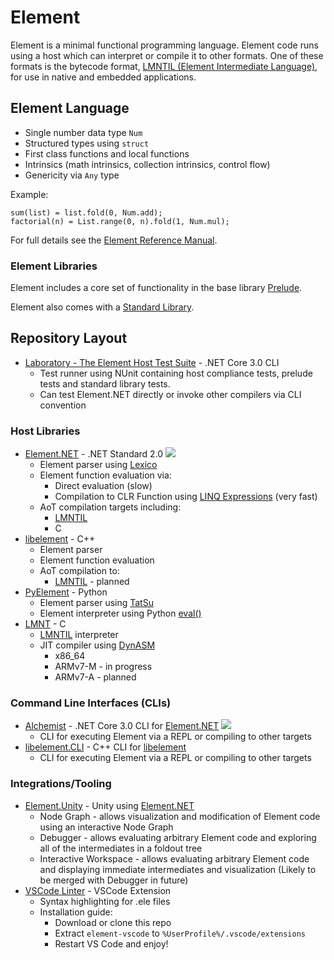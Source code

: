 # Element
Element is a minimal functional programming language.
Element code runs using a host which can interpret or compile it to other formats.
One of these formats is the bytecode format, [LMNTIL (Element Intermediate Language)](LMNT/Bytecode.md), for use in native and embedded applications.

## Element Language
* Single number data type `Num`
* Structured types using `struct`
* First class functions and local functions
* Intrinsics (math intrinsics, collection intrinsics, control flow)
* Genericity via `Any` type

Example:
```
sum(list) = list.fold(0, Num.add);
factorial(n) = List.range(0, n).fold(1, Num.mul);
```

For full details see the [Element Reference Manual](Language/ElementReferenceManual.md).

### Element Libraries
Element includes a core set of functionality in the base library [Prelude](Common/Prelude).

Element also comes with a [Standard Library](Common/StandardLibrary).

## Repository Layout
* [Laboratory - The Element Host Test Suite](Laboratory) - .NET Core 3.0 CLI
    * Test runner using NUnit containing host compliance tests, prelude tests and standard library tests.
    * Can test Element.NET directly or invoke other compilers via CLI convention

### Host Libraries
* [Element.NET](Element.NET) - .NET Standard 2.0 ![](https://github.com/ultraleap/Element/workflows/Element.NET.yml/badge.svg)
    * Element parser using [Lexico](https://github.com/hamish-milne/Lexico)
    * Element function evaluation via:
        * Direct evaluation (slow)
        * Compilation to CLR Function using [LINQ Expressions](https://docs.microsoft.com/en-us/dotnet/api/system.linq.expressions.expression) (very fast)
    * AoT compilation targets including:
        * [LMNTIL](LMNT/Bytecode.md)
        * C
* [libelement](libelement) - C++
    * Element parser
    * Element function evaluation
    * AoT compilation to:
        * [LMNTIL](LMNT/Bytecode.md) - planned
* [PyElement](PyElement) - Python
    * Element parser using [TatSu](https://github.com/neogeny/TatSu)
    * Element interpreter using Python [eval()](https://docs.python.org/3/library/functions.html)
* [LMNT](LMNT) - C
    * [LMNTIL](LMNT/Bytecode.md) interpreter
    * JIT compiler using [DynASM](https://luajit.org/dynasm.html)
        * x86_64
        * ARMv7-M - in progress
        * ARMv7-A - planned

### Command Line Interfaces (CLIs)
* [Alchemist](Alchemist) - .NET Core 3.0 CLI for [Element.NET](Element.NET) ![](https://github.com/ultraleap/Element/workflows/Alchemist.yml/badge.svg)
    * CLI for executing Element via a REPL or compiling to other targets
* [libelement.CLI](libelement.CLI) - C++ CLI for [libelement](libelement)
    * CLI for executing Element via a REPL or compiling to other targets

### Integrations/Tooling
* [Element.Unity](Element.Unity) - Unity using [Element.NET](Element.NET)
    * Node Graph - allows visualization and modification of Element code using an interactive Node Graph
    * Debugger - allows evaluating arbitrary Element code and exploring all of the intermediates in a foldout tree
    * Interactive Workspace - allows evaluating arbitrary Element code and displaying immediate intermediates and visualization (Likely to be merged with Debugger in future)
* [VSCode Linter](element-vscode) - VSCode Extension
    * Syntax highlighting for .ele files
    * Installation guide:
        * Download or clone this repo
        * Extract `element-vscode` to `%UserProfile%/.vscode/extensions`
        * Restart VS Code and enjoy!
